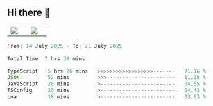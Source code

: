 ## Hi there 👋

<p align="center">
  <table align="center">
  <tr border="none">
  <td width="35%" align="center">
    <img  align="center"  src="http://github-profile-summary-cards.vercel.app/api/cards/stats?username=ricepunk&theme=github_dark" />
  </td>
    
  <td width="65%" align="center">
    <img  align="center"  src="http://github-profile-summary-cards.vercel.app/api/cards/profile-details?username=ricepunk&theme=github_dark" />
  </td>
  </tr>
  </table>
</p>

<!--START_SECTION:waka-->

```typescript
From: 14 July 2025 - To: 21 July 2025

Total Time: 7 hrs 38 mins

TypeScript   5 hrs 26 mins   >>>>>>>>>>>>>>>>>>-------   71.16 %
JSON         52 mins         >>>----------------------   11.38 %
JavaScript   20 mins         >------------------------   04.55 %
TSConfig     20 mins         >------------------------   04.43 %
Lua          18 mins         >------------------------   03.93 %
```

<!--END_SECTION:waka-->
